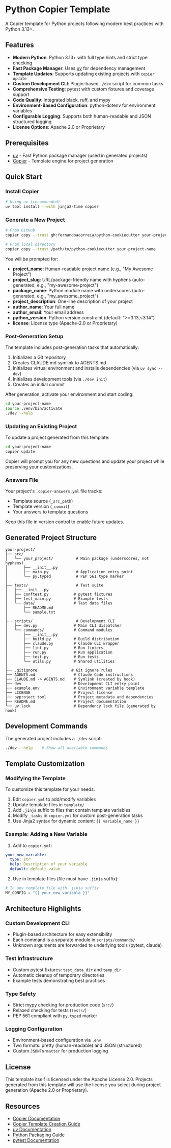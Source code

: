# Python Copier Template

A Copier template for Python projects following modern best practices with Python 3.13+.

## Features

- **Modern Python**: Python 3.13+ with full type hints and strict type checking
- **Fast Package Manager**: Uses [uv](https://github.com/astral-sh/uv) for dependency management
- **Template Updates**: Supports updating existing projects with `copier update`
- **Custom Development CLI**: Plugin-based `./dev` script for common tasks
- **Comprehensive Testing**: pytest with custom fixtures and coverage support
- **Code Quality**: Integrated black, ruff, and mypy
- **Environment-Based Configuration**: python-dotenv for environment variables
- **Configurable Logging**: Supports both human-readable and JSON structured logging
- **License Options**: Apache 2.0 or Proprietary

## Prerequisites

- [uv](https://github.com/astral-sh/uv) - Fast Python package manager (used in generated projects)
- [Copier](https://copier.readthedocs.io/) - Template engine for project generation

## Quick Start

### Install Copier

```bash
# Using uv (recommended)
uv tool install --with jinja2-time copier
```

### Generate a New Project

```bash
# From GitHub
copier copy --trust gh:fernandoacorreia/python-cookiecutter your-project-name

# From local directory
copier copy --trust /path/to/python-cookiecutter your-project-name
```

You will be prompted for:
- **project_name**: Human-readable project name (e.g., "My Awesome Project")
- **project_slug**: URL/package-friendly name with hyphens (auto-generated, e.g., "my-awesome-project")
- **package_name**: Python module name with underscores (auto-generated, e.g., "my_awesome_project")
- **project_description**: One-line description of your project
- **author_name**: Your full name
- **author_email**: Your email address
- **python_version**: Python version constraint (default: ">=3.13,<3.14")
- **license**: License type (Apache-2.0 or Proprietary)

### Post-Generation Setup

The template includes post-generation tasks that automatically:
1. Initializes a Git repository
2. Creates CLAUDE.md symlink to AGENTS.md
3. Initializes virtual environment and installs dependencies (via `uv sync --dev`)
4. Initializes development tools (via `./dev init`)
5. Creates an initial commit

After generation, activate your environment and start coding:

```bash
cd your-project-name
source .venv/bin/activate
./dev --help
```

### Updating an Existing Project

To update a project generated from this template:

```bash
cd your-project-name
copier update
```

Copier will prompt you for any new questions and update your project while preserving your customizations.

### Answers File

Your project's `.copier-answers.yml` file tracks:
- Template source (`_src_path`)
- Template version (`_commit`)
- Your answers to template questions

Keep this file in version control to enable future updates.

## Generated Project Structure

```
your-project/
├── src/
│   └── your_project/          # Main package (underscores, not hyphens)
│       ├── __init__.py
│       ├── main.py            # Application entry point
│       └── py.typed           # PEP 561 type marker
│
├── tests/                     # Test suite
│   ├── __init__.py
│   ├── conftest.py           # pytest fixtures
│   ├── test_main.py          # Example tests
│   └── data/                 # Test data files
│       ├── README.md
│       └── sample.txt
│
├── scripts/                   # Development CLI
│   ├── dev.py                # Main CLI dispatcher
│   └── commands/             # Command modules
│       ├── __init__.py
│       ├── build.py          # Build distribution
│       ├── claude.py         # Claude CLI wrapper
│       ├── lint.py           # Run linters
│       ├── run.py            # Run application
│       ├── test.py           # Run tests
│       └── utils.py          # Shared utilities
│
├── .gitignore               # Git ignore rules
├── AGENTS.md                 # Claude Code instructions
├── CLAUDE.md -> AGENTS.md    # Symlink (created by hook)
├── dev                       # Development CLI entry point
├── example.env               # Environment variable template
├── LICENSE                   # Project license
├── pyproject.toml            # Project metadata and dependencies
├── README.md                 # Project documentation
└── uv.lock                   # Dependency lock file (generated by hook)
```

## Development Commands

The generated project includes a `./dev` script:

```bash
./dev --help    # Show all available commands
```

## Template Customization

### Modifying the Template

To customize this template for your needs:

1. Edit `copier.yml` to add/modify variables
2. Update template files in `template/`
3. Add `.jinja` suffix to files that contain template variables
4. Modify `_tasks` in `copier.yml` for custom post-generation tasks
5. Use Jinja2 syntax for dynamic content: `{{ variable_name }}`

### Example: Adding a New Variable

1. Add to `copier.yml`:
```yaml
your_new_variable:
  type: str
  help: Description of your variable
  default: default_value
```

2. Use in template files (file must have `.jinja` suffix):
```python
# In any template file with .jinja suffix
MY_CONFIG = "{{ your_new_variable }}"
```

## Architecture Highlights

### Custom Development CLI
- Plugin-based architecture for easy extensibility
- Each command is a separate module in `scripts/commands/`
- Unknown arguments are forwarded to underlying tools (pytest, claude)

### Test Infrastructure
- Custom pytest fixtures: `test_data_dir` and `temp_dir`
- Automatic cleanup of temporary directories
- Example tests demonstrating best practices

### Type Safety
- Strict mypy checking for production code (`src/`)
- Relaxed checking for tests (`tests/`)
- PEP 561 compliant with `py.typed` marker

### Logging Configuration
- Environment-based configuration via `.env`
- Two formats: pretty (human-readable) and JSON (structured)
- Custom `JSONFormatter` for production logging

## License

This template itself is licensed under the Apache License 2.0.
Projects generated from this template will use the license you select during project generation (Apache 2.0 or Proprietary).

## Resources

- [Copier Documentation](https://copier.readthedocs.io/)
- [Copier Template Creation Guide](https://copier.readthedocs.io/en/stable/creating/)
- [uv Documentation](https://github.com/astral-sh/uv)
- [Python Packaging Guide](https://packaging.python.org/)
- [pytest Documentation](https://docs.pytest.org/)